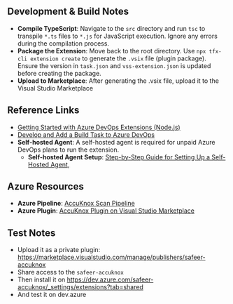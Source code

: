 ## Development & Build Notes

- **Compile TypeScript**: Navigate to the `src` directory and run `tsc` to transpile `*.ts` files to `*.js` for JavaScript execution. Ignore any errors during the compilation process.
- **Package the Extension**: Move back to the root directory. Use `npx tfx-cli extension create` to generate the `.vsix` file (plugin package). Ensure the version in `task.json` and `vss-extension.json` is updated before creating the package.
- **Upload to Marketplace**: After generating the .vsix file, upload it to the Visual Studio Marketplace

## Reference Links

- [Getting Started with Azure DevOps Extensions (Node.js)](https://learn.microsoft.com/en-us/azure/devops/extend/get-started/node?view=azure-devops)
- [Develop and Add a Build Task to Azure DevOps](https://learn.microsoft.com/en-us/azure/devops/extend/develop/add-build-task?view=azure-devops)
- **Self-hosted Agent**: A self-hosted agent is required for unpaid Azure DevOps plans to run the extension.
    - **Self-hosted Agent Setup**: [Step-by-Step Guide for Setting Up a Self-Hosted Agent](https://medium.com/@shekhartarare/creating-a-self-hosted-agent-for-azure-pipelines-a-step-by-step-guide-a1cbd1c683d1), 

## Azure Resources

- **Azure Pipeline**: [AccuKnox Scan Pipeline](https://dev.azure.com/safeer-accuknox/scan)
- **Azure Plugin**: [AccuKnox Plugin on Visual Studio Marketplace](https://marketplace.visualstudio.com/manage/publishers/safeer-accuknox)


## Test Notes
- Upload it as a private plugin: https://marketplace.visualstudio.com/manage/publishers/safeer-accuknox
- Share access to the `safeer-accuknox`
- Then install it on https://dev.azure.com/safeer-accuknox/_settings/extensions?tab=shared
- And test it on dev.azure
